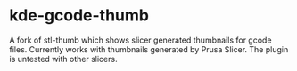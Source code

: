 # kde-gcode-thumb
A fork of stl-thumb which shows slicer generated thumbnails for gcode files. Currently works with thumbnails generated by Prusa Slicer. The plugin is untested with other slicers.

